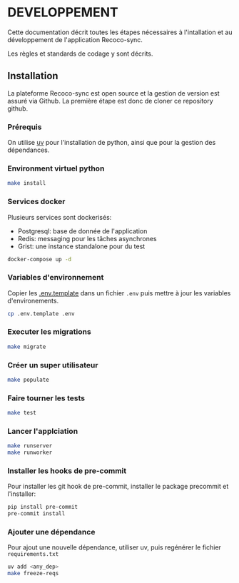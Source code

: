 # DEVELOPPEMENT

Cette documentation décrit toutes les étapes nécessaires à l'intallation et au développement de l'application Recoco-sync.

Les règles et standards de codage y sont décrits.

## Installation

La plateforme Recoco-sync est open source et la gestion de version est assuré via Github.
La première étape est donc de cloner ce repository github.

### Prérequis

On utilise [uv](https://docs.astral.sh/uv/) pour l'installation de python, ainsi que pour la gestion des dépendances.

### Environment virtuel python

```sh
make install
```

### Services docker

Plusieurs services sont dockerisés:
- Postgresql: base de donnée de l'application
- Redis: messaging pour les tâches asynchrones
- Grist: une instance standalone pour du test

```sh
docker-compose up -d
```

### Variables d'environnement

Copier les [.env.template](.env.template) dans un fichier `.env` puis mettre à jour les variables d'environements.

```sh
cp .env.template .env
```

### Executer les migrations

```sh
make migrate
```

### Créer un super utilisateur

```sh
make populate
```

### Faire tourner les tests

```sh
make test
```
### Lancer l'applciation

```sh
make runserver
make runworker
```

### Installer les hooks de pre-commit

Pour installer les git hook de pre-commit, installer le package precommit et l'installer:

```sh
pip install pre-commit
pre-commit install
```

### Ajouter une dépendance

Pour ajout une nouvelle dépendance, utiliser uv, puis regénérer le fichier `requirements.txt`

```sh
uv add <any_dep>
make freeze-reqs
```

